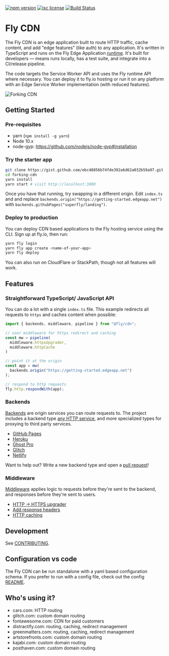 [![npm version](https://img.shields.io/npm/v/@fly/cdn.svg)](https://www.npmjs.com/package/@fly/cdn)
[![isc license](https://img.shields.io/npm/l/@fly/cdn.svg)](https://github.com/superfly/cdn/blob/master/LICENSE) 
[![Build Status](https://dev.azure.com/flydotio/fly/_apis/build/status/fly)](https://dev.azure.com/flydotio/fly/_build/latest?definitionId=1)

# Fly CDN

The Fly CDN is an edge application built to route HTTP traffic, cache content, and add "edge features" (like auth) to any application. It's written in TypeScript and runs on the Fly Edge Application [runtime](https://github.com/superfly/fly). It's built for developers — means runs locally, has a test suite, and integrate into a CI/release pipeline.

The code targets the Service Worker API and uses the Fly runtime API where necessary. You can deploy it to fly.io hosting or run it on any platform with an Edge Service Worker implementation (with reduced features).

![Forking CDN](https://fly.io/public/images/cdn-banner.png?@2x)

## Getting Started

### Pre-requisites

* yarn (`npm install -g yarn`)
* Node 10.x
* node-gyp: https://github.com/nodejs/node-gyp#installation

### Try the starter app

```bash
git clone https://gist.github.com/ebc48856b74fde392a6d62a032b59a97.git forking-cdn
cd forking-cdn
yarn install
yarn start # visit http://localhost:3000
```

Once you have that running, try swapping in a different origin. Edit `index.ts` and and replace `backends.origin("https://getting-started.edgeapp.net")` with `backends.githubPages("superfly/landing")`.

### Deploy to production

You can deploy CDN based applications to the Fly hosting service using the CLI. Sign up at fly.io, then run:

```bash
yarn fly login
yarn fly app create <name-of-your-app>
yarn fly deploy
```

You can also run on CloudFlare or StackPath, though not all features will work.

## Features

### Straightforward TypeScript/ JavaScript API

You can do a lot with a single `index.ts` file. This example redirects all requests to `https` and caches content when possible:

```typescript
import { backends, middleware, pipeline } from "@fly/cdn";

// user middleware for https redirect and caching
const mw = pipeline(
  middleware.httpsUpgrader,
  middleware.httpCache
)

// point it at the origin
const app = mw(
  backends.origin("https://getting-started.edgeapp.net")
);

// respond to http requests
fly.http.respondWith(app);
```

### Backends

[Backends](https://fly.io/docs/apps/cdn/modules/backends.html) are origin services you can route requests to. The project includes a backend type [any HTTP service](https://github.com/superfly/cdn/blob/master/src/backends/origin.ts), and more specialized types for proxying to third party services.

* [GitHub Pages](https://fly.io/docs/apps/cdn/modules/backends.html#githubpages)
* [Heroku](https://fly.io/docs/apps/cdn/modules/backends.html#heroku)
* [Ghost Pro](https://fly.io/docs/apps/cdn/modules/backends.html#ghostproblog)
* [Glitch](https://fly.io/docs/apps/cdn/modules/backends.html#glitch)
* [Netlify](https://fly.io/docs/apps/cdn/modules/backends.html#netlify)

Want to help out? Write a new backend type and open a [pull request](https://github.com/superfly/cdn/compare?template=backend_type.md)!

### Middleware

[Middleware](https://fly.io/docs/apps/cdn/modules/middleware.html) applies logic to requests before they're sent to the backend, and responses before they're sent to users.

* [HTTP -> HTTPS upgrader](https://fly.io/docs/apps/cdn/modules/middleware.html#httpsupgrader)
* [Add response headers](https://fly.io/docs/apps/cdn/modules/middleware.html#responseheaders)
* [HTTP caching](https://fly.io/docs/apps/cdn/modules/middleware.html#httpcache)

## Development

See [CONTRIBUTING](https://github.com/superfly/cdn/blob/master/CONTRIBUTING.md).

## Configuration vs code

The Fly CDN can be run standalone with a yaml based configuration schema. If you prefer to run with a config file, check out the config [README](https://github.com/superfly/cdn/blob/master/src/config/README.md).

## Who's using it?

* cars.com: HTTP routing
* glitch.com: custom domain routing
* fontawesome.com: CDN for paid customers
* distractify.com: routing, caching, redirect management
* greenmatters.com: routing, caching, redirect management
* artstorefronts.com: custom domain routing
* kajabi.com: custom domain routing
* posthaven.com: custom domain routing
